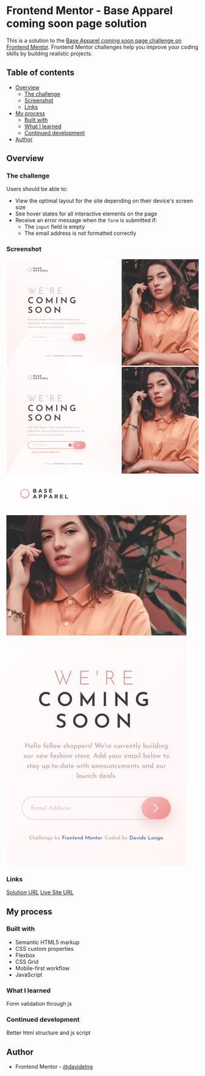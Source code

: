 # Frontend Mentor - Base Apparel coming soon page solution

This is a solution to the [Base Apparel coming soon page challenge on Frontend Mentor](https://www.frontendmentor.io/challenges/base-apparel-coming-soon-page-5d46b47f8db8a7063f9331a0). Frontend Mentor challenges help you improve your coding skills by building realistic projects. 

## Table of contents

- [Overview](#overview)
  - [The challenge](#the-challenge)
  - [Screenshot](#screenshot)
  - [Links](#links)
- [My process](#my-process)
  - [Built with](#built-with)
  - [What I learned](#what-i-learned)
  - [Continued development](#continued-development)
- [Author](#author)

## Overview

### The challenge

Users should be able to:

- View the optimal layout for the site depending on their device's screen size
- See hover states for all interactive elements on the page
- Receive an error message when the `form` is submitted if:
  - The `input` field is empty
  - The email address is not formatted correctly

### Screenshot

![](screenshot/desktop.png)
![](screenshot/desktop_active.png)
![](screenshot/mobile.png)

### Links

[Solution URL](https://github.com/davidelng/10-base-apparel-coming-soon)
[Live Site URL](https://davidelng.github.io/10-base-apparel-coming-soon/)

## My process

### Built with

- Semantic HTML5 markup
- CSS custom properties
- Flexbox
- CSS Grid
- Mobile-first workflow
- JavaScript

### What I learned

Form validation through js

### Continued development

Better html structure and js script

## Author

- Frontend Mentor - [@davidelng](https://www.frontendmentor.io/profile/davidelng)


